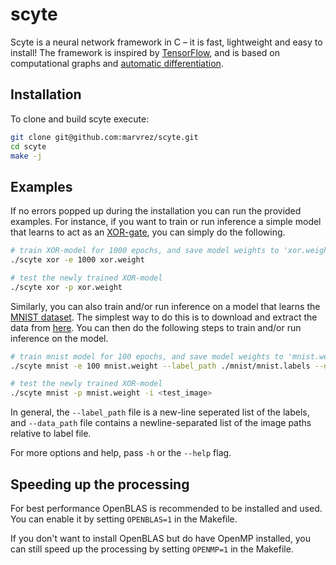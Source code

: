 # scyte

Scyte is a neural network framework in C –  it is fast, lightweight and easy to install! The framework is inspired by [TensorFlow](https://www.tensorflow.org/), and is based on computational graphs and [automatic differentiation](https://en.wikipedia.org/wiki/Automatic_differentiation).

## Installation 

To clone and build scyte execute:
```sh
git clone git@github.com:marvrez/scyte.git
cd scyte
make -j
```

## Examples

If no errors popped up during the installation you can run the provided examples.
For instance, if you want to train or run inference a simple model that learns to act as an [XOR-gate](https://en.wikipedia.org/wiki/XOR_gate), you can simply do the following.
```sh
# train XOR-model for 1000 epochs, and save model weights to 'xor.weight'
./scyte xor -e 1000 xor.weight

# test the newly trained XOR-model
./scyte xor -p xor.weight
```

Similarly, you can also train and/or run inference on a model that learns the [MNIST dataset](http://yann.lecun.com/exdb/mnist/). The simplest way to do this is to download and extract the data
from [here](https://pjreddie.com/media/files/mnist.tar.gz). You can then do the following steps to train and/or run inference on the model.

```sh
# train mnist model for 100 epochs, and save model weights to 'mnist.weight'
./scyte mnist -e 100 mnist.weight --label_path ./mnist/mnist.labels --data_path ./mnist/mnist.train

# test the newly trained XOR-model
./scyte mnist -p mnist.weight -i <test_image>
```

In general, the `--label_path` file is a new-line seperated list of the labels, and `--data_path` file contains a newline-separated list of the image paths relative to label file.

For more options and help, pass `-h` or the `--help` flag.

## Speeding up the processing

For best performance OpenBLAS is recommended to be installed and used. You can enable it by setting `OPENBLAS=1` in the Makefile.

If you don't want to install OpenBLAS but do have OpenMP installed, you can still speed up the processing by setting `OPENMP=1` in the Makefile.
